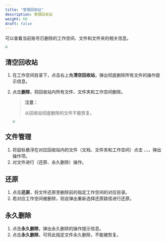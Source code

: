 ```yaml
---
title: "管理回收站"
description: 管理回收站
weight: 60
draft: false
---
```


可以查看当前账号已删除的工作空间、文件和文件夹的相关信息。

<img src="../../../_images/web_user22.png" style="zoom:50%;" />

## 清空回收站

1. 在工作空间目录下，点击右上⻆**清空回收站**，弹出彻底删除所有文件的操作提示信息。

2. 点击**删除**，将回收站内所有文件、文件夹和工作空间删除。

   > **注意：**
   >
   > 从回收站彻底删除的文件不能恢复。

   <img src="../../../_images/web_user23.png" style="zoom:50%;" />

## 文件管理

1. 将⿏标悬浮在对应回收站内的文件（文档、文件夹和工作空间）点击 **…**，弹出操作项。
2. 对文件进行（还原、永久删除）操作。

## 还原

1. 点击**还原**，将文件还原至删除前的指定工作空间的对应目录。
2. 若对应工作空间被删除，则会弹出重新选择还原路径进行还原。

## 永久删除

1. 点击**永久删除**，弹出永久删除的操作提示信息。
2. 点击**永久删除**，可将此指定文件永久删除，不能被恢复。

